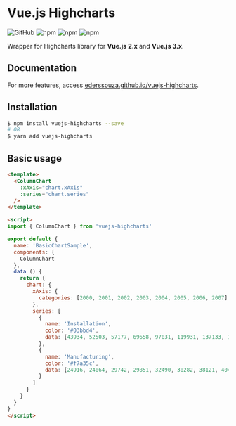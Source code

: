 # Vue.js Highcharts

![GitHub](https://img.shields.io/github/license/ederssouza/vuejs-highcharts) ![npm](https://img.shields.io/npm/v/vuejs-highcharts) ![npm](https://img.shields.io/npm/dw/vuejs-highcharts) ![npm](https://img.shields.io/npm/dm/vuejs-highcharts)

Wrapper for Highcharts library for **Vue.js 2.x** and **Vue.js 3.x**.

## Documentation

For more features, access [ederssouza.github.io/vuejs-highcharts](https://ederssouza.github.io/vuejs-highcharts/).

## Installation

```bash
$ npm install vuejs-highcharts --save
# OR
$ yarn add vuejs-highcharts
```

## Basic usage

```html
<template>
  <ColumnChart
    :xAxis="chart.xAxis"
    :series="chart.series"
  />
</template>

<script>
import { ColumnChart } from 'vuejs-highcharts'

export default {
  name: 'BasicChartSample',
  components: {
    ColumnChart
  },
  data () {
    return {
      chart: {
        xAxis: {
          categories: [2000, 2001, 2002, 2003, 2004, 2005, 2006, 2007]
        },
        series: [
          {
            name: 'Installation',
            color: '#03bbd4',
            data: [43934, 52503, 57177, 69658, 97031, 119931, 137133, 154175]
          },
          {
            name: 'Manufacturing',
            color: '#f7a35c',
            data: [24916, 24064, 29742, 29851, 32490, 30282, 38121, 40434]
          }
        ]
      }
    }
  }
}
</script>
```
